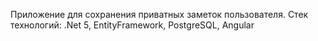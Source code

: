Приложение для сохранения приватных заметок пользователя. Стек технологий: .Net 5, EntityFramework, PostgreSQL, Angular
